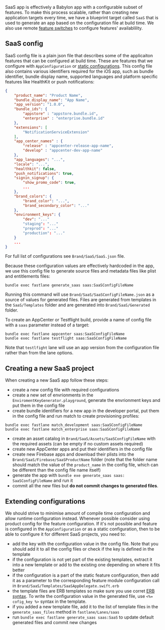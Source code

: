 SaaS app is effectively a Babylon app with a configurable subset of features. To make this process scalable, rather than creating new application targets every time, we have a blueprint target called `SaaS` that is used to generate an app based on the configuration file at build time. We also use remote [feature switches](./FeatureSwitches.md) to configure features' availablility.

## SaaS config 

SaaS config file is a plain json file that describes some of the applicaiton features that can be configured at build time. These are features that we configure with `AppConfiguration` or [static configurations](./FeatureSwitches.md#static-configuration). This config file also contains various identifiers required for the iOS app, such as bundle identifier, bundle display name, supported languages and platform specific features like HealthKit or push notifications:

```json
{
    "product_name": "Product Name",
    "bundle_display_name": "App Name",
    "app_version": "1.0.0",
    "bundle_ids": {
        "appstore" : "appstore.bundle.id",
        "enterprise" : "enterprise.bundle.id"
    },
    "extensions": [
        "NotificationServiceExtension"
    ],
    "app_center_names" : {
        "release" : "appcenter-release-app-name",
        "develop" : "appcenter-dev-app-name"
    },
    "app_languages": "...",
    "locale": "...",
    "healthkit": false,
    "push_notifications": true,
    "signin_signup": {
        "show_promo_code": true,
        ...
    },
    "brand_colors": {
        "brand_color": "...",
        "brand_secondary_color": "..."
    },
    "environment_keys": {
        "dev": "..."
        "staging": "..."
        "preprod": "..."
        "production": "..."
	}    
	...
}
```

For full list of configurations see `Brand/SaaS/SaaS.json` file.

Because these configuration values are effectively hardcoded in the app, we use this config file to generate source files and metadata files like plist and entitlements files:

```
bundle exec fastlane generate_saas saas:SaaSConfigFileName
```

Running this command will use `Brand/SaaS/SaaSConfigFileName.json` as a source of values for generated files. Files are generated from templates in the `SaaS/Templates` folder and are generated into `Brand/SaaS/Generated` folder.

To create an AppCenter or Testflight build, provide a name of config file with a `saas` parameter instead of a target:

```
bundle exec fastlane appcenter saas:SaaSConfigFileName
bundle exec fastlane testflight saas:SaaSConfigFileName
```

Note that `testlfight` lane will use an app version from the configuration file rather than from the lane options.

## Creating a new SaaS project

When creating a new SaaS app follow these steps:

- create a new config file with required configurations
- create a new set of envrionments in the `EnviromentKeyGenerator.playground`, generate the envrionment keys and put them in the config file
- create bundle identifiers for a new app in the developer portal, put them in the config file and run match to create provisioning profiles:

```
bundle exec fastlane match_development saas:SaaSConfigFileName
bundle exec fastlane match_enterprise saas:SaaSConfigFileName
```

- create an asset catalog in `Brand/SaaS/Assets/SaaSConfigFileName` with the required assets (can be empty if no custom assets required)
- create new AppCenter apps and put their identifiers in the config file
- create new Firebase apps and download their plists into the `Brand/SaaS/Firebase/SaaSProductName` folder (note that the folder name should match the value of the `product_name` in the config file, which can be different than the config file name itself)
- generate the app with `bundle exe generate_saas saas: SaaSConfigFileName` and run it
- commit all the new files but **do not commit changes to generated files**.

## Extending configurations

We should strive to minimise amount of compile time configuration and allow runtime configuration instead. Whenever possible consider using product config for the feature configuration. If it's not possible and feature is configured in the `AppConfiguration` or as a static configuration, then to be able to configure it for different SaaS projects, you need to:

- add the key with the configuration value in the config file. Note that you should add it to all the config files or check if the key is defined in the template
- if the configuration is not yet part of the existing templates, extract it into a new template or add to the existing one depending on where it fits better
- if the configuration is a part of the static feature configuration, then add it as a parameter to the corresponding feature module configuration call in `Brand/SaaS/Templates/SaaSAppDelegate.swift.erb`
- the template files are ERB templates so make sure you use corret [ERB syntax](https://puppet.com/docs/puppet/latest/lang_template_erb.html#concept-5566). To write the configuration value in the generated file, use `<%= cofig_key %>` syntax in the template.
- if you added a new template file, add it to the list of template files in the `generate_saas_files` method in `fastlane/Lanes/saas`
- run `bundle exec fastlane generate_saas saas:SaaS` to update default generated files and commit new changes
